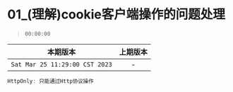 # 01_(理解)cookie客户端操作的问题处理

> `00:00:00`

|本期版本|上期版本
|:---:|:---:
`Sat Mar 25 11:29:00 CST 2023` | -


```javascript
HttpOnly: 只能通过Http协议操作
```